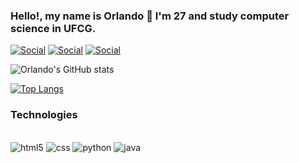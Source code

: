 ### Hello!, my name is Orlando 👋 I'm 27 and study computer science in UFCG.

[![Social](https://img.shields.io/badge/Twitter-1DA1F2?style=for-the-badge&logo=twitter&logoColor=white)](https://x.com/OrlandobtJunior) [![Social](https://img.shields.io/badge/Instagram-E4405F?style=for-the-badge&logo=instagram&logoColor=white)](https://www.instagram.com/ovpjunior/) [![Social](https://img.shields.io/badge/LinkedIn-0077B5?style=for-the-badge&logo=linkedin&logoColor=white)](https://www.linkedin.com/in/orlandovpjunior/)

![Orlando's GitHub stats](https://github-readme-stats.vercel.app/api?username=Orlandovpjunior&show_icons=true&theme=dracula)

[![Top Langs](https://github-readme-stats.vercel.app/api/top-langs/?username=Orlandovpjunior)](https://github.com/anuraghazra/github-readme-stats)

### Technologies

<div style ="display: inline_block"><br/>
    <img alt= "html5" src= "https://img.shields.io/badge/HTML-239120?style=for-the-badge&logo=html5&logoColor=white"/>
     <img alt= "css" src= "https://img.shields.io/badge/CSS-239120?&style=for-the-badge&logo=css3&logoColor=white"/>
      <img alt= "python" src= "https://img.shields.io/badge/Python-3776AB?style=for-the-badge&logo=python&logoColor=white"/>
       <img alt= "java" src= "https://img.shields.io/badge/Java-ED8B00?style=for-the-badge&logo=openjdk&logoColor=white"/>
</div>
